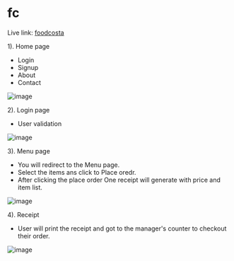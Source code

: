# fc

Live link: 
<a href="https://saxena-nikhil738.github.io/foodcosta/" target=_blank>foodcosta</a>

1). Home page
  * Login
  * Signup
  * About
  * Contact

![image](https://github.com/saxena-nikhil738/foodcosta/assets/98411087/a939eda7-5f4e-4c67-8ffd-519a4298161f)

2). Login page
  * User validation

![image](https://github.com/saxena-nikhil738/foodcosta/assets/98411087/54b6090c-8b28-46a3-86c7-a17ee292e6f6)

3). Menu page
  * You will redirect to the Menu page.
  * Select the items ans click to Place oredr.
  * After clicking the place order One receipt will generate with price and item list.

![image](https://github.com/saxena-nikhil738/foodcosta/assets/98411087/17657833-dabe-4066-9226-b1e7da17bd46)

4). Receipt
  * User will print the receipt and got to the manager's counter to checkout their order.

![image](https://github.com/saxena-nikhil738/foodcosta/assets/98411087/42c674ba-4776-4108-9699-6d58ffd0b6e6)
